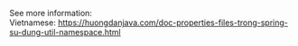 See more information:<br />
Vietnamese: https://huongdanjava.com/doc-properties-files-trong-spring-su-dung-util-namespace.html<br />